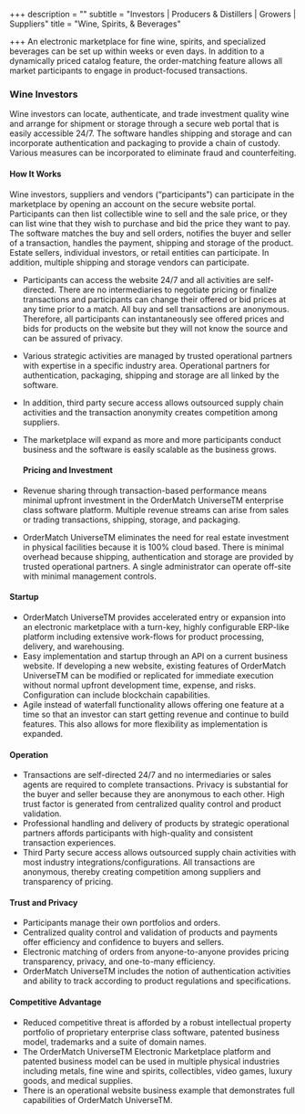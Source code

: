 +++
description = ""
subtitle = "Investors | Producers & Distillers | Growers | Suppliers"
title = "Wine, Spirits, & Beverages"

+++
An electronic marketplace for fine wine, spirits, and specialized beverages can be set up within weeks or even days. In addition to a dynamically priced catalog feature, the order-matching feature allows all market participants to engage in product-focused transactions.

### Wine Investors

Wine investors can locate, authenticate, and trade investment quality wine and arrange for shipment or storage through a secure web portal that is easily accessible 24/7. The software handles shipping and storage and can incorporate authentication and packaging to provide a chain of custody. Various measures can be incorporated to eliminate fraud and counterfeiting.

#### How It Works

Wine investors, suppliers and vendors (“participants”) can participate in the marketplace by opening an account on the secure website portal. Participants can then list collectible wine to sell and the sale price, or they can list wine that they wish to purchase and bid the price they want to pay. The software matches the buy and sell orders, notifies the buyer and seller of a transaction, handles the payment, shipping and storage of the product. Estate sellers, individual investors, or retail entities can participate. In addition, multiple shipping and storage vendors can participate.

* Participants can access the website 24/7 and all activities are self-directed. There are no intermediaries to negotiate pricing or finalize transactions and participants can change their offered or bid prices at any time prior to a match. All buy and sell transactions are anonymous. Therefore, all participants can instantaneously see offered prices and bids for products on the website but they will not know the source and can be assured of privacy.
* Various strategic activities are managed by trusted operational partners with expertise in a specific industry area. Operational partners for authentication, packaging, shipping and storage are all linked by the software.
* In addition, third party secure access allows outsourced supply chain activities and the transaction anonymity creates competition among suppliers.
* The marketplace will expand as more and more participants conduct business and the software is easily scalable as the business grows.

  #### Pricing and Investment


* Revenue sharing through transaction-based performance means minimal upfront investment in the OrderMatch UniverseTM enterprise class software platform. Multiple revenue streams can arise from sales or trading transactions, shipping, storage, and packaging.
* OrderMatch UniverseTM eliminates the need for real estate investment in physical facilities because it is 100% cloud based. There is minimal overhead because shipping, authentication and storage are provided by trusted operational partners. A single administrator can operate off-site with minimal management controls.

#### Startup

* OrderMatch UniverseTM provides accelerated entry or expansion into an electronic marketplace with a turn-key, highly configurable ERP-like platform including extensive work-flows for product processing, delivery, and warehousing.
* Easy implementation and startup through an API on a current business website. If developing a new website, existing features of OrderMatch UniverseTM can be modified or replicated for immediate execution without normal upfront development time, expense, and risks. Configuration can include blockchain capabilities.
* Agile instead of waterfall functionality allows offering one feature at a time so that an investor can start getting revenue and continue to build features. This also allows for more flexibility as implementation is expanded.

#### Operation

* Transactions are self-directed 24/7 and no intermediaries or sales agents are required to complete transactions. Privacy is substantial for the buyer and seller because they are anonymous to each other. High trust factor is generated from centralized quality control and product validation.
* Professional handling and delivery of products by strategic operational partners affords participants with high-quality and consistent transaction experiences.
* Third Party secure access allows outsourced supply chain activities with most industry integrations/configurations. All transactions are anonymous, thereby creating competition among suppliers and transparency of pricing.

#### Trust and Privacy

* Participants manage their own portfolios and orders.
* Centralized quality control and validation of products and payments offer efficiency and confidence to buyers and sellers.
* Electronic matching of orders from anyone-to-anyone provides pricing transparency, privacy, and one-to-many efficiency.
* OrderMatch UniverseTM includes the notion of authentication activities and ability to track according to product regulations and specifications.

#### Competitive Advantage

* Reduced competitive threat is afforded by a robust intellectual property portfolio of proprietary enterprise class software, patented business model, trademarks and a suite of domain names.
* The OrderMatch UniverseTM Electronic Marketplace platform and patented business model can be used in multiple physical industries including metals, fine wine and spirits, collectibles, video games, luxury goods, and medical supplies.
* There is an operational website business example that demonstrates full capabilities of OrderMatch UniverseTM.